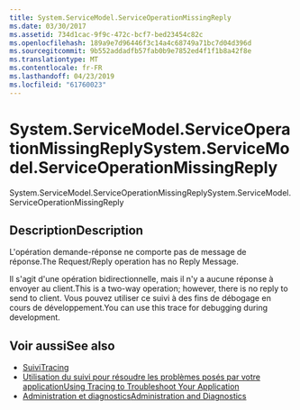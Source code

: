 ```yaml
---
title: System.ServiceModel.ServiceOperationMissingReply
ms.date: 03/30/2017
ms.assetid: 734d1cac-9f9c-472c-bcf7-bed23454c82c
ms.openlocfilehash: 189a9e7d96446f3c14a4c68749a71bc7d04d396d
ms.sourcegitcommit: 9b552addadfb57fab0b9e7852ed4f1f1b8a42f8e
ms.translationtype: MT
ms.contentlocale: fr-FR
ms.lasthandoff: 04/23/2019
ms.locfileid: "61760023"
---
```

# <a name="systemservicemodelserviceoperationmissingreply"></a><span data-ttu-id="59838-102">System.ServiceModel.ServiceOperationMissingReply</span><span class="sxs-lookup"><span data-stu-id="59838-102">System.ServiceModel.ServiceOperationMissingReply</span></span>
<span data-ttu-id="59838-103">System.ServiceModel.ServiceOperationMissingReply</span><span class="sxs-lookup"><span data-stu-id="59838-103">System.ServiceModel.ServiceOperationMissingReply</span></span>  
  
## <a name="description"></a><span data-ttu-id="59838-104">Description</span><span class="sxs-lookup"><span data-stu-id="59838-104">Description</span></span>  
 <span data-ttu-id="59838-105">L'opération demande-réponse ne comporte pas de message de réponse.</span><span class="sxs-lookup"><span data-stu-id="59838-105">The Request/Reply operation has no Reply Message.</span></span>  
  
 <span data-ttu-id="59838-106">Il s'agit d'une opération bidirectionnelle, mais il n'y a aucune réponse à envoyer au client.</span><span class="sxs-lookup"><span data-stu-id="59838-106">This is a two-way operation; however, there is no reply to send to client.</span></span> <span data-ttu-id="59838-107">Vous pouvez utiliser ce suivi à des fins de débogage en cours de développement.</span><span class="sxs-lookup"><span data-stu-id="59838-107">You can use this trace for debugging during development.</span></span>  
  
## <a name="see-also"></a><span data-ttu-id="59838-108">Voir aussi</span><span class="sxs-lookup"><span data-stu-id="59838-108">See also</span></span>

- [<span data-ttu-id="59838-109">Suivi</span><span class="sxs-lookup"><span data-stu-id="59838-109">Tracing</span></span>](../../../../../docs/framework/wcf/diagnostics/tracing/index.md)
- [<span data-ttu-id="59838-110">Utilisation du suivi pour résoudre les problèmes posés par votre application</span><span class="sxs-lookup"><span data-stu-id="59838-110">Using Tracing to Troubleshoot Your Application</span></span>](../../../../../docs/framework/wcf/diagnostics/tracing/using-tracing-to-troubleshoot-your-application.md)
- [<span data-ttu-id="59838-111">Administration et diagnostics</span><span class="sxs-lookup"><span data-stu-id="59838-111">Administration and Diagnostics</span></span>](../../../../../docs/framework/wcf/diagnostics/index.md)
